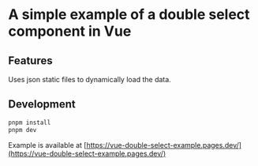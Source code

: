 # A simple example of a double select component in Vue

## Features

Uses json static files to dynamically load the data.

## Development

```bash
pnpm install
pnpm dev
```

Example is available at [https://vue-double-select-example.pages.dev/](https://vue-double-select-example.pages.dev/)
